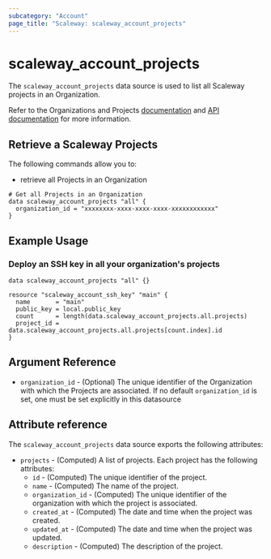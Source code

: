 ```yaml
---
subcategory: "Account"
page_title: "Scaleway: scaleway_account_projects"
---
```


# scaleway_account_projects

The `scaleway_account_projects` data source is used to list all Scaleway projects in an Organization.

Refer to the Organizations and Projects [documentation](https://www.scaleway.com/en/docs/organizations-and-projects/) and [API documentation](https://www.scaleway.com/en/developers/api/account/project-api/) for more information.


## Retrieve a Scaleway Projects

The following commands allow you to:

- retrieve all Projects in an Organization

```hcl
# Get all Projects in an Organization
data scaleway_account_projects "all" {
  organization_id = "xxxxxxxx-xxxx-xxxx-xxxx-xxxxxxxxxxxx"
}
```

## Example Usage

### Deploy an SSH key in all your organization's projects

```hcl
data scaleway_account_projects "all" {}

resource "scaleway_account_ssh_key" "main" {
  name       = "main"
  public_key = local.public_key
  count      = length(data.scaleway_account_projects.all.projects)
  project_id = data.scaleway_account_projects.all.projects[count.index].id
}
```

## Argument Reference

- `organization_id` - (Optional) The unique identifier of the Organization with which the Projects are associated.
  If no default `organization_id` is set, one must be set explicitly in this datasource


## Attribute reference

The `scaleway_account_projects` data source exports the following attributes:

- `projects` - (Computed) A list of projects. Each project has the following attributes:
  - `id` - (Computed) The unique identifier of the project.
  - `name` - (Computed) The name of the project.
  - `organization_id` - (Computed) The unique identifier of the organization with which the project is associated.
  - `created_at` - (Computed) The date and time when the project was created.
  - `updated_at` - (Computed) The date and time when the project was updated.
  - `description` - (Computed) The description of the project.
